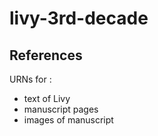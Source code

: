 # livy-3rd-decade

## References

URNs for :

-  text of Livy
-  manuscript pages
-  images of manuscript
